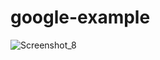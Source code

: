 # google-example

![Screenshot_8](https://user-images.githubusercontent.com/46603841/216718593-6afae321-089f-410d-91d6-1e40257782e8.png)
